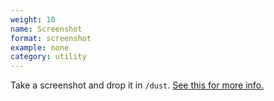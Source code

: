```yaml
---
weight: 10
name: Screenshot
format: screenshot
example: none
category: utility
---
```

Take a screenshot and drop it in `/dust`. [See this for more info.](https://monome.org/docs/norns/help/#png)